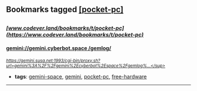 ## Bookmarks tagged [[pocket-pc]](https://www.codever.land/search?q=[pocket-pc])

_<sup><sup>[www.codever.land/bookmarks/t/pocket-pc](https://www.codever.land/bookmarks/t/pocket-pc)</sup></sup>_
---
#### [ gemini://gemini.cyberbot.space /gemlog/ ](https://gemini.susa.net:1993/cgi-bin/proxy.sh?url=gemini%3A%2F%2Fgemini%2Ecyberbot%2Espace%2Fgemlog%2F)
_<sup>https://gemini.susa.net:1993/cgi-bin/proxy.sh?url=gemini%3A%2F%2Fgemini%2Ecyberbot%2Espace%2Fgemlog%...</sup>_

* **tags**: [gemini-space](../tagged/gemini-space.md), [gemini](../tagged/gemini.md), [pocket-pc](../tagged/pocket-pc.md), [free-hardware](../tagged/free-hardware.md)
---
